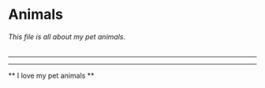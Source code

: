 # Animals
###### This file is all about my pet animals.
__________

- - -

** I love my pet animals **